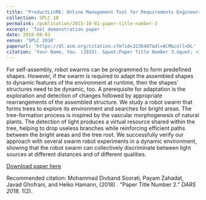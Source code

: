 ```yaml
---
title: "ProductLinRE: Online Management Tool for Requirements Engineering of Software Product Lines"
collection: SPLC 18
permalink: /publication/2015-10-01-paper-title-number-3
excerpt: 'Tool demonstration paper '
date: 2018-09-01
venue: 'SPLC 2018'
paperurl: 'https://dl.acm.org/citation.cfm?id=3236407&dl=ACM&coll=DL'
citation: 'Your Name, You. (2015). &quot;Paper Title Number 3.&quot; <i>Journal 1</i>. 1(3).'
---
```


For self-assembly, robot swarms can be programmed to form predefined shapes. However, if the swarm is required to adapt the assembled shapes to dynamic features of the environment at runtime, then the shapes' structures need to be dynamic, too. A prerequisite for adaptation is the exploration and detection of changes followed by appropriate rearrangements of the assembled structure. We study a robot swarm that forms trees to explore its environment and searches for bright areas. The tree-formation process is inspired by the vascular morphogenesis of natural plants. The detection of light produces a virtual resource shared within the tree, helping to drop useless branches while reinforcing efficient paths between the bright areas and the tree root. We successfully verify our approach with several swarm robot experiments in a dynamic environment, showing that the robot swarm can collectively discriminate between light sources at different distances and of different qualities.

[Download paper here](https://link.springer.com/chapter/10.1007/978-3-030-05816-6_21)

Recommended citation: Mohammad Divband Soorati, Payam Zahadat, Javad Ghofrani, and Heiko Hamann, (2018) . "Paper Title Number 2." <i>DARS 2018</i>. 1(2).
